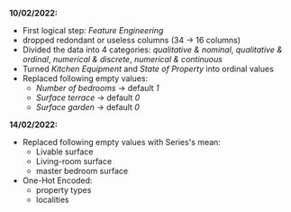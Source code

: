 __**10/02/2022:**__

- First logical step: *Feature Engineering* 
- dropped redondant or useless columns (34 -> 16 columns)
- Divided the data into 4 categories: *qualitative & nominal*, *qualitative & ordinal*, 
*numerical & discrete*, *numerical & continuous*
- Turned *Kitchen Equipment* and *State of Property* into ordinal values
- Replaced following empty values: 
	- *Number of bedrooms* -> default *1*
	- *Surface terrace* -> default *0*
	- *Surface garden* -> default *0*


__**14/02/2022:**__

- Replaced following empty values with Series's mean:
	- Livable surface
	- Living-room surface
	- master bedroom surface
- One-Hot Encoded:
	- property types
	- localities


